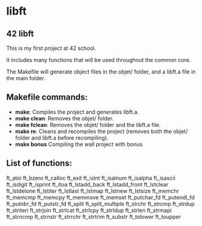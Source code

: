 # libft
## 42 libft

This is my first project at 42 school.

It includes many functions that will be used throughout the common core.

The Makefile will generate object files in the objet/ folder, and a libft.a file in the main folder.

## Makefile commands:
- **make**: Compiles the project and generates libft.a.
- **make clean**: Removes the objet/ folder.
- **make fclean**: Removes the objet/ folder and the libft.a file.
- **make re**: Cleans and recompiles the project (removes both the objet/ folder and libft.a before recompiling).
- **make bonus** Compiling the wall project with bonus

## List of functions:
ft_atoi
ft_bzero
ft_calloc
ft_exit
ft_isInt
ft_isalnum
ft_isalpha
ft_isascii
ft_isdigit
ft_isprint
ft_itoa
ft_lstadd_back
ft_lstadd_front
ft_lstclear
ft_lstdelone
ft_lstiter
ft_lstlast
ft_lstmap
ft_lstnew
ft_lstsize
ft_memchr
ft_memcmp
ft_memcpy
ft_memmove
ft_memset
ft_putchar_fd
ft_putendl_fd
ft_putnbr_fd
ft_putstr_fd
ft_split
ft_split_multiple
ft_strchr
ft_strcmp
ft_strdup
ft_striteri
ft_strjoin
ft_strlcat
ft_strlcpy
ft_strldup
ft_strlen
ft_strmapi
ft_strncmp
ft_strnstr
ft_strrchr
ft_strtrim
ft_substr
ft_tolower
ft_toupper
